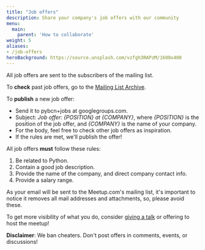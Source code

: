 ```yaml
---
title: "Job offers"
description: Share your company's job offers with our community
menu:
  main:
    parent: 'How to collaborate'
weight: 5
aliases:
- /job-offers
heroBackground: https://source.unsplash.com/vzfgh3RAPzM/1600x400
---
```


All job offers are sent to the subscribers of the mailing list.

To **check** past job offers, go to the [Mailing List Archive](https://www.meetup.com/python-barcelona/messages/archive/).

To **publish** a new job offer:

* Send it to pybcn+jobs at googlegroups.com.
* Subject: *Job offer: {POSITION} at {COMPANY}*, where *{POSITION}* is the position of the job offer, and *{COMPANY}* is the name of your company.
* For the body, feel free to check other job offers as inspiration.
* If the rules are met, we'll publish the offer!

All job offers **must** follow these rules:

1. Be related to Python.
2. Contain a good job description.
3. Provide the name of the company, and direct company contact info.
4. Provide a salary range.

As your email will be sent to the Meetup.com's mailing list, it's important to notice it removes all mail addresses and attachments, so, please avoid these.

To get more visibility of what you do, consider [giving a talk](/pybcn_association/propose-a-talk/) or offering to host the meetup!

**Disclaimer**: We ban cheaters. Don't post offers in comments, events, or discussions!

